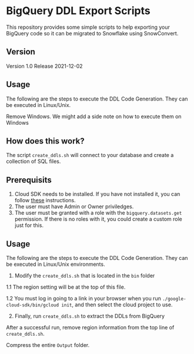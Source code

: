 # BigQuery DDL Export Scripts

This repository provides some simple scripts to help exporting your BigQuery code so it can be migrated to Snowflake using SnowConvert.

## Version

Version 1.0 Release 2021-12-02

## Usage

The following are the steps to execute the DDL Code Generation. They can be executed in Linux/Unix.

Remove Windows. We might add a side note on how to execute them on Windows

## How does this work?

The script `create_ddls.sh` will connect to your database and create a collection of SQL files.

## Prerequisits

1. Cloud SDK needs to be installed. If you have not installed it, you can follow [these](https://cloud.google.com/sdk/docs/install#linux) instructions.
2. The user must have Admin or Owner priviledges.
3. The user must be granted with a role with the `bigquery.datasets.get` permission. If there is no roles with it, you could create a custom role just for this.


## Usage

The following are the steps to execute the DDL Code Generation. They can be executed in Linux/Unix environments.

1. Modify the `create_ddls.sh` that is located in the `bin` folder

1.1 The region setting will be at the top of this file.

1.2 You must log in going to a link in your browser when you run `./google-cloud-sdk/bin/gcloud init`, and then select the cloud project to use.

2. Finally, run `create_ddls.sh` to extract the DDLs from BigQuery

After a successful run, remove region information from the top line of `create_ddls.sh`.

Compress the entire `Output` folder.
